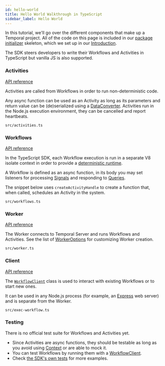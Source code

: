 ```yaml
---
id: hello-world
title: Hello World Walkthrough in TypeScript
sidebar_label: Hello World
---
```


In this tutorial, we'll go over the different components that make up a Temporal project.
All of the code on this page is included in our [package initializer](/docs/typescript/package-initializer) skeleton, which we set up in our [Introduction](/docs/typescript/introduction/).

The SDK steers developers to write their Workflows and Activities in TypeScript but vanilla JS is also supported.

### Activities

[API reference](https://typescript.temporal.io/api/namespaces/activity)

Activities are called from Workflows in order to run non-deterministic code.

Any async function can be used as an Activity as long as its parameters and return value can be (de)serialized using a [DataConverter](https://typescript.temporal.io/api/interfaces/common.DataConverter). Activities run in the Node.js execution environment, they can be cancelled and report heartbeats.

`src/activities.ts`

<!--SNIPSTART typescript-hello-activity {"enable_source_link": false}-->
<!--SNIPEND-->

### Workflows

[API reference](https://typescript.temporal.io/api/namespaces/workflow)

In the TypeScript SDK, each Workflow execution is run in a separate V8 isolate context in order to provide a [deterministic runtime](/docs/typescript/determinism).

A Workflow is defined as an async function, in its body you may set listeners for processing [Signals](/docs/concepts/signals) and responding to [Queries](/docs/concepts/queries).

The snippet below uses `createActivityHandle` to create a function that, when called, schedules an Activity in the system.

`src/workflows.ts`

<!--SNIPSTART typescript-hello-workflow {"enable_source_link": false}-->
<!--SNIPEND-->

### Worker

[API reference](https://typescript.temporal.io/api/namespaces/worker)

The Worker connects to Temporal Server and runs Workflows and Activities.
See the list of [WorkerOptions](https://typescript.temporal.io/api/interfaces/worker.workeroptions) for customizing Worker creation.

`src/worker.ts`

<!--SNIPSTART typescript-hello-worker {"enable_source_link": false}-->
<!--SNIPEND-->

### Client

[API reference](https://typescript.temporal.io/api/namespaces/client)

The [`WorkflowClient`](https://typescript.temporal.io/api/classes/client.workflowclient) class is used to interact with existing Workflows or to start new ones.

It can be used in any Node.js process (for example, an [Express](https://expressjs.com/) web server) and is separate from the Worker.

`src/exec-workflow.ts`

<!--SNIPSTART typescript-hello-client {"enable_source_link": false}-->
<!--SNIPEND-->

### Testing

There is no official test suite for Workflows and Activities yet.

- Since Activities are async functions, they should be testable as long as you avoid using [Context](https://typescript.temporal.io/api/classes/activity.context) or are able to mock it.
- You can test Workflows by running them with a [WorkflowClient](https://typescript.temporal.io/api/classes/client.workflowclient).
- Check [the SDK's own tests](https://github.com/temporalio/sdk-typescript/tree/52f67499860526cd180912797dc3e6d7fa4fc78f/packages/test/src) for more examples.
